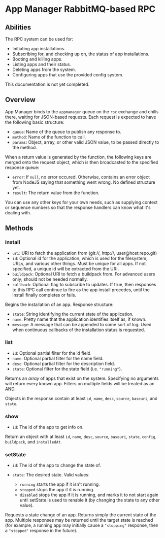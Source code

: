 App Manager RabbitMQ-based RPC
==============================

Abilities
---------
The RPC system can be used for:

* Initiating app installations.
* Subscribing for, and checking up on, the status of app installations.
* Booting and killing apps.
* Listing apps and their status.
* Deleting apps from the system.
* Configuring apps that use the provided config system.

This documentation is not yet completed.

Overview
--------
App Manager binds to the `appmanager` queue on the `rpc` exchange and chills
there, waiting for JSON-based requests. Each request is expected to have the
following basic structure:

* `queue`: Name of the queue to publish any response to.
* `method`: Name of the function to call.
* `params`: Object, array, or other valid JSON value, to be passed directly to
    the method.

When a return value is generated by the function, the following keys are merged
onto the request object, which is then broadcasted to the specified response
queue:

* `error`: If `null`, no error occured. Otherwise, contains an error object from
    NodeJS saying that something went wrong. No defined structure yet.
* `result`: The return value from the function.

You can use any other keys for your own needs, such as supplying context or
sequence numbers so that the response handlers can know what it's dealing with.

Methods
-------

### install

* `uri`: URI to fetch the application from (git://, http://, user@host:repo.git)
* `id`: Optional id for the application, which is used for the filesystem, URLs,
    and various other things. Must be unique for all apps. If not specified, a
    unique id will be extracted from the URI.
* `buildpack`: Optional URI to fetch a buildpack from. For advanced users only;
    should not be needed normally.
* `callback`: Optional flag to subscribe to updates. If true, then responses to
    this RPC call continue to fire as the app install procedes, until the install
    finally completes or fails.

Begins the installation of an app. Response structure:

* `state`: String identifying the current state of the application.
* `name`: Pretty name that the application identifies itself as, if known.
* `message`: A message that can be appended to some sort of log. Used when
    continuous callbacks of the installation status is requested.

### list

* `id`: Optional partial filter for the id field.
* `name`: Optional partial filter for the name field.
* `desc`: Optional partial filter for the description field.
* `state`: Optional filter for the state field (i.e. `"running"`).

Returns an *array* of apps that exist on the system. Specifying no arguments will
return every known app. Filters on multiple fields will be treated as an AND.

Objects in the response contain at least `id`, `name`, `desc`, `source`,
`baseuri`, and `state`.

### show

* `id`: The id of the app to get info on.

Return an object with at least `id`, `name`, `desc`, `source`, `baseuri`,
`state`, `config`, `buildpack`, and `installedAt`.

### setState

* `id`: The id of the app to change the state of.
* `state`: The desired state. Valid values:

    * `running` starts the app if it isn't running.
    * `stopped` stops the app if it is running.
    * `disabled` stops the app if it is running, and marks it to not start again
      until setState is used to renable it (by changing the state to any other
      value).

Requests a state change of an app. Returns simply the current state of the app.
Multiple responses may be returned until the target state is reached (for
example, a running app may initially cause a `"stopping"` response, then a
`"stopped"` response in the future).
